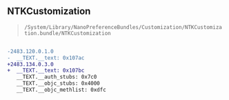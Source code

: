 ## NTKCustomization

> `/System/Library/NanoPreferenceBundles/Customization/NTKCustomization.bundle/NTKCustomization`

```diff

-2483.120.0.1.0
-  __TEXT.__text: 0x107ac
+2483.134.0.3.0
+  __TEXT.__text: 0x107bc
   __TEXT.__auth_stubs: 0x7c0
   __TEXT.__objc_stubs: 0x4000
   __TEXT.__objc_methlist: 0xdfc

```
